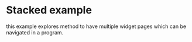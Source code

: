 # Stacked example

this example explores method to have multiple widget pages which can be navigated in a program.
